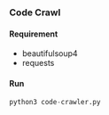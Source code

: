### Code Crawl
#### Requirement
- beautifulsoup4
- requests
#### Run
```python
python3 code-crawler.py
```
